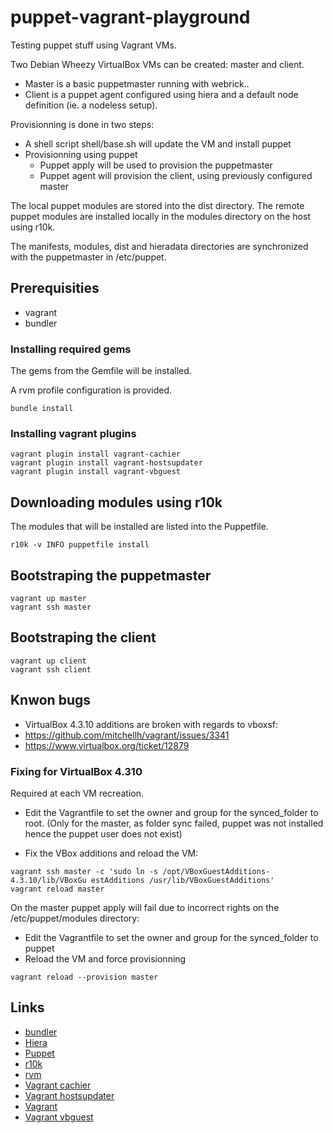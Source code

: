 puppet-vagrant-playground
=========================

Testing puppet stuff using Vagrant VMs.

Two Debian Wheezy VirtualBox VMs can be created: master and client.

* Master is a basic puppetmaster running with webrick..
* Client is a puppet agent configured using hiera and a default node
definition (ie. a nodeless setup).

Provisionning is done in two steps:
* A shell script shell/base.sh will update the VM and install puppet
* Provisionning using puppet
  * Puppet apply will be used to provision the puppetmaster
  * Puppet agent will provision the client, using previously configured master

The local puppet modules are stored into the dist directory.
The remote puppet modules are installed locally in the modules directory
on the host using r10k.

The manifests, modules, dist and hieradata directories are synchronized
with the puppetmaster in /etc/puppet.

## Prerequisities

* vagrant
* bundler

### Installing required gems

The gems from the Gemfile will be installed.

A rvm profile configuration is provided.

``` shell
bundle install
```

### Installing vagrant plugins

``` shell
vagrant plugin install vagrant-cachier
vagrant plugin install vagrant-hostsupdater
vagrant plugin install vagrant-vbguest
```

## Downloading modules using r10k

The modules that will be installed are listed into the Puppetfile.

``` shell
r10k -v INFO puppetfile install
```

## Bootstraping the puppetmaster

``` shell
vagrant up master
vagrant ssh master
```

## Bootstraping the client

``` shell
vagrant up client
vagrant ssh client
```

## Knwon bugs

* VirtualBox 4.3.10 additions are broken with regards to vboxsf:
 * https://github.com/mitchellh/vagrant/issues/3341
 * https://www.virtualbox.org/ticket/12879

### Fixing for VirtualBox 4.310

Required at each VM recreation.

* Edit the Vagrantfile to set the owner and group for the synced_folder to
  root. (Only for the master, as folder sync failed, puppet was not
  installed hence the puppet user does not exist)

* Fix the VBox additions and reload the VM:

``` shell
vagrant ssh master -c 'sudo ln -s /opt/VBoxGuestAdditions-4.3.10/lib/VBoxGu estAdditions /usr/lib/VBoxGuestAdditions'
vagrant reload master
```

On the master puppet apply will fail due to incorrect rights on the
/etc/puppet/modules directory:

* Edit the Vagrantfile to set the owner and group for the synced_folder to puppet
* Reload the VM and force provisionning

``` shell
vagrant reload --provision master
```

## Links
* [bundler](http://bundler.io/)
* [Hiera](http://docs.puppetlabs.com/hiera/1/)
* [Puppet](http://docs.puppetlabs.com/puppet/latest/reference/)
* [r10k](https://github.com/adrienthebo/r10k)
* [rvm](http://rvm.io/)
* [Vagrant cachier](https://github.com/fgrehm/vagrant-cachier)
* [Vagrant hostsupdater](://github.com/cogitatio/vagrant-hostsupdater)
* [Vagrant](http://www.vagrantup.com/)
* [Vagrant vbguest](https://github.com/dotless-de/vagrant-vbguest)
